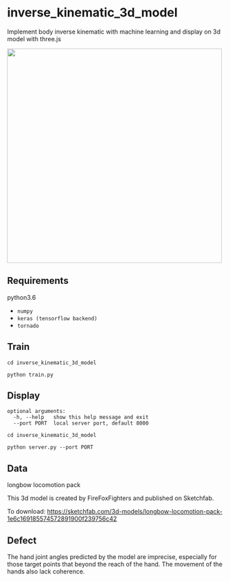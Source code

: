 # inverse_kinematic_3d_model

Implement body inverse kinematic with machine learning and display on 3d model with three.js

<img src="https://github.com/qianyuez/inverse_kinematic_3d_model/blob/master/data/ik_model.gif" width="500px">

## Requirements
python3.6
- `numpy`
- `keras (tensorflow backend)`
- `tornado`


## Train
`cd inverse_kinematic_3d_model`

`python train.py`


## Display
```
optional arguments:
  -h, --help   show this help message and exit
  --port PORT  local server port, default 8000
```

`cd inverse_kinematic_3d_model`

`python server.py --port PORT`


## Data 
longbow locomotion pack

This 3d model is created by FireFoxFighters and published on Sketchfab.

To download:
https://sketchfab.com/3d-models/longbow-locomotion-pack-1e6c169185574572891900f239756c42


## Defect
The hand joint angles predicted by the model are imprecise, especially for those target points that beyond the reach of the hand. The movement of the hands also lack coherence.
